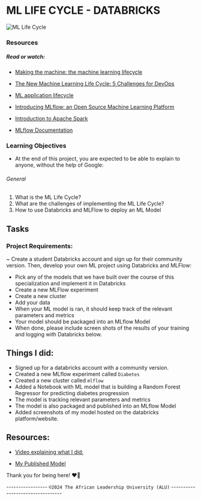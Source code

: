 # ML LIFE CYCLE - DATABRICKS

![ML Life Cycle](https://github.com/user-attachments/assets/e4a0c60b-85c8-4bc1-b08d-2a4d743ead35)


### Resources

##### Read or watch:

- [Making the machine: the machine learning lifecycle](https://cloud.google.com/blog/products/ai-machine-learning/making-the-machine-the-machine-learning-lifecycle)
  
- [The New Machine Learning Life Cycle: 5 Challenges for DevOps](https://aibusiness.com/document.asp?doc_id=760921&site=aibusiness)
  
- [ML application lifecycle](https://www.youtube.com/watch?v=8iX-VNWuEU0)
  
- [Introducing MLflow: an Open Source Machine Learning Platform](https://www.databricks.com/blog/2018/06/05/introducing-mlflow-an-open-source-machine-learning-platform.html)
  
- [Introduction to Apache Spark](https://docs.databricks.com/en/spark/index.html)
  
- [MLflow Documentation](https://mlflow.org/docs/latest/index.html)

  
### Learning Objectives

- At the end of this project, you are expected to be able to explain to anyone, without the help of Google:

###### General
1. What is the ML Life Cycle?
2. What are the challenges of implementing the ML Life Cycle?
3. How to use Databricks and MLFlow to deploy an ML Model

## Tasks

### Project Requirements:

~ Create a student Databricks account and sign up for their community version. Then, develop your own ML project using Databricks and MLFlow:

- Pick any of the models that we have built over the course of this specialization and implement it in Databricks
- Create a new MLFlow experiment
- Create a new cluster
- Add your data
- When your ML model is ran, it should keep track of the relevant parameters and metrics
- Your model should be packaged into an MLflow Model
- When done, please include screen shots of the results of your training and logging with Databricks below.

## Things I did:

- Signed up for a databricks account with a community version.
- Created a new MLflow experiment called `Diabetes`
- Created a new cluster called `mlflow`
- Added a Notebook with ML model that is building a Random Forest Regressor for predicting diabetes progression
- The model is tracking relevant parameters and metrics
- The model is also packaged and published into an MLflow Model
- Added screenshots of my model hosted on the databricks platform/website.

## Resources:

- [Video explaining what I did:](https://youtu.be/Htcl38hRBe8)
  
- [My Published Model](https://databricks-prod-cloudfront.cloud.databricks.com/public/4027ec902e239c93eaaa8714f173bcfc/2693522773022789/2108849380992658/4970763558763/latest.html)



Thank you for being here! ❤️🙏



 -----------------         `©2024 The African Leadership University (ALU)`      ---------------------------------
  
